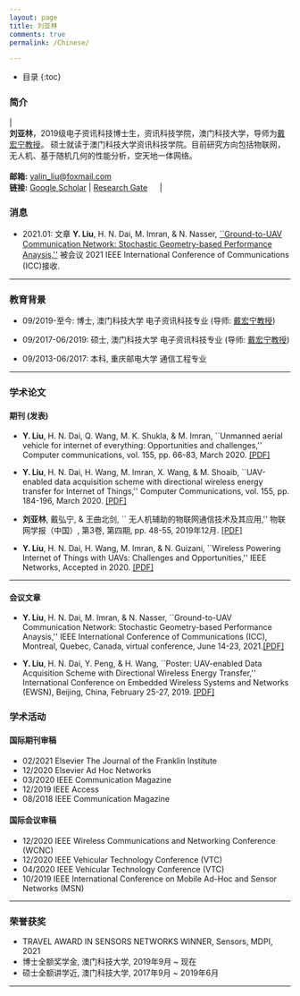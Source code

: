 ```yaml
---
layout: page
title: 刘亚林
comments: true
permalink: /Chinese/

---
```


* 目录
{:toc}


 
### 简介
 
| <br>**刘亚林**，2019级电子资讯科技博士生，资讯科技学院，澳门科技大学，导师为[戴宏宁教授](https://www.henrylab.net/pubtype/journal/)。 硕士就读于澳门科技大学资讯科技学院。目前研究方向包括物联网，无人机、基于随机几何的性能分析，空天地一体网络。 <br> <br> **邮箱:** <yalin_liu@foxmail.com> <br>  **链接:** [Google Scholar](https://scholar.google.com/citations?user=boJGB9cAAAAJ&hl=zh-CN) | [Research Gate](https://www.researchgate.net/profile/Yalin-Liu/research?ev=prf_act)  &emsp;  |

### 消息


* 2021.01: 文章 **Y. Liu**, H. N. Dai, M. Imran, & N. Nasser, [``Ground-to-UAV Communication Network: Stochastic Geometry-based Performance Anaysis,''](https://github.com/yalin-liu/yalin-academic/blob/4c682e1a003864ffb4a826131beab179963baa59/papers/SGG2U.pdf) 被会议 2021 IEEE International Conference of Communications (ICC)接收.

---
### 教育背景

* 09/2019-至今: 博士, 澳门科技大学 电子资讯科技专业 (导师: [戴宏宁教授](https://www.henrylab.net/pubtype/journal/))

* 09/2017-06/2019: 硕士, 澳门科技大学 电子资讯科技专业 (导师: [戴宏宁教授](https://www.henrylab.net/pubtype/journal/)) 

* 09/2013-06/2017: 本科, 重庆邮电大学 通信工程专业

---

### 学术论文


#### 期刊 (发表)

* **Y. Liu**, H. N. Dai, Q. Wang, M. K. Shukla, & M. Imran, ``Unmanned aerial vehicle for internet of everything: Opportunities and challenges,'' Computer communications, vol. 155, pp. 66-83, March 2020. [[PDF]](https://github.com/yalin-liu/yalin-academic/blob/4c682e1a003864ffb4a826131beab179963baa59/papers/UAVIOE.pdf)

*  **Y. Liu**, H. N. Dai, H. Wang, M. Imran, X. Wang, & M. Shoaib, ``UAV-enabled data acquisition scheme with directional wireless energy transfer for Internet of Things,'' Computer Communications, vol. 155, pp. 184-196, March 2020. [[PDF]](https://github.com/yalin-liu/yalin-academic/blob/4c682e1a003864ffb4a826131beab179963baa59/papers/UAVWET.pdf)

*  **刘亚林**, 戴弘宁, & 王曲北剑, `` 无人机辅助的物联网通信技术及其应用,'' 物联网学报（中国）, 第3卷, 第四期, pp. 48-55, 2019年12月. [[PDF]](https://github.com/yalin-liu/yalin-academic/blob/4c682e1a003864ffb4a826131beab179963baa59/papers/China-UAVIOT.pdf)

*  **Y. Liu**, H. N. Dai, H. Wang, M. Imran, & N. Guizani, ``Wireless Powering Internet of Things with UAVs: Challenges and Opportunities,'' IEEE Networks, Accepted in 2020. [[PDF]](https://github.com/yalin-liu/yalin-academic/blob/4c682e1a003864ffb4a826131beab179963baa59/papers/UWPIOT.pdf)
 
---

#### 会议文章

* **Y. Liu**, H. N. Dai, M. Imran, & N. Nasser, ``Ground-to-UAV Communication Network: Stochastic Geometry-based Performance Anaysis,'' IEEE International Conference of Communications (ICC), Montreal, Quebec, Canada, virtual conference, June 14-23, 2021.[[PDF]](https://github.com/yalin-liu/yalin-academic/blob/4c682e1a003864ffb4a826131beab179963baa59/papers/SGG2U.pdf)

* **Y. Liu**, H. N. Dai, Y. Peng, & H. Wang, ``Poster: UAV-enabled Data Acquisition Scheme with Directional Wireless Energy Transfer,'' International Conference on Embedded Wireless Systems and Networks (EWSN), Beijing, China, February 25-27, 2019. [[PDF]](https://github.com/yalin-liu/yalin-academic/blob/517ff5d24a5fa74da5a7ebe9110e15de7d988c01/papers/EWSN-liu.pdf)


### 学术活动

#### 国际期刊审稿

* 02/2021 Elsevier The Journal of the Franklin Institute 
* 12/2020 Elsevier Ad Hoc Networks
* 03/2020 IEEE Communication Magazine
* 12/2019 IEEE Access
* 08/2018 IEEE Communication Magazine

#### 国际会议审稿

* 12/2020 IEEE Wireless Communications and Networking Conference (WCNC)
* 12/2020 IEEE Vehicular Technology Conference (VTC)
* 04/2020 IEEE Vehicular Technology Conference (VTC)
* 10/2019 IEEE International Conference on Mobile Ad-Hoc and Sensor Networks (MSN) 

---

### 荣誉获奖
*  TRAVEL AWARD IN SENSORS NETWORKS WINNER, Sensors, MDPI, 2021
*  博士全额奖学金, 澳门科技大学, 2019年9月 ~ 现在
*  硕士全额讲学近, 澳门科技大学, 2017年9月 ~ 2019年6月

---
